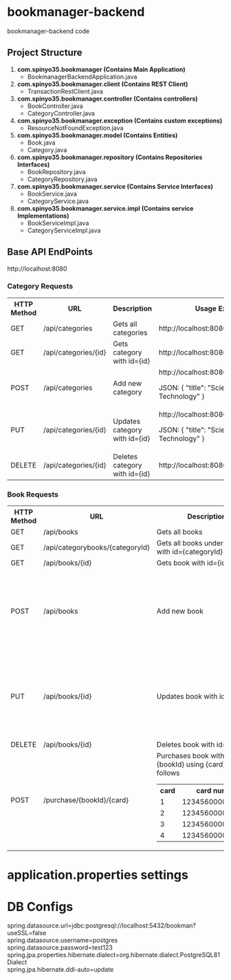# bookmanager-backend
bookmanager-backend code

Project Structure
-----------------
<ol>
<li><b>com.spinyo35.bookmanager (Contains Main Application)</b>
<ul>
  <li>BookmanagerBackendApplication.java</li>
</ul>
</li>
<li><b>com.spinyo35.bookmanager.client (Contains REST Client)</b>
<ul>
  <li>TransactionRestClient.java</li>
</ul>
</li>
<li><b>com.spinyo35.bookmanager.controller (Contains controllers)</b>
<ul>
  <li>BookController.java</li>
   <li>CategoryController.java</li>
</ul>
</li>
<li><b>com.spinyo35.bookmanager.exception (Contains custom exceptions)</b>
<ul>
  <li>ResourceNotFoundException.java</li>
</ul>
</li>
<li><b>com.spinyo35.bookmanager.model (Contains Entities)</b>
<ul>
  <li>Book.java</li>
   <li>Category.java</li>
</ul>
</li>
<li><b>com.spinyo35.bookmanager.repository (Contains Repositories Interfaces)</b>
<ul>
  <li>BookRepository.java</li>
  <li>CategoryRepository.java</li>
</ul>
</li>
<li><b>com.spinyo35.bookmanager.service (Contains Service Interfaces)</b>
<ul>
  <li>BookService.java</li>
  <li>CategoryService.java</li>
</ul>
</li>
<li><b>com.spinyo35.bookmanager.service.impl (Contains service Implementations)</b>
<ul>
  <li>BookServiceImpl.java</li>
  <li>CategoryServiceImpl.java</li>
</ul>
</li>
</ol>

<h2>Base API EndPoints</h2>
http://localhost:8080
<h3>Category Requests</h3>
<table>
<tr>
	<th>HTTP Method</th>
	<th>URL</th>
	<th>Description</th>
	<th>Usage Example</th>
</tr>
<tr>
	<td>GET</td>
	<td>/api/categories</td>
	<td>Gets all categories</td>
	<td>http://localhost:8080/api/categories</td>
</tr>
<tr>
	<td>GET</td>
	<td>/api/categories/{id}</td>
	<td>Gets category with id={id}</td>
	<td>http://localhost:8080/api/categories/2</td>
</tr>
<tr>
	<td>POST</td>
	<td>/api/categories</td>
	<td>Add new category</td>
	<td>http://localhost:8080/api/categories<br/>
	<p>
		JSON: {
        "title": "Science and Technology"
    }
	</p>
	</td>
</tr>
<tr>
	<td>PUT</td>
	<td>/api/categories/{id}</td>
	<td>Updates category with id={id}</td>
	<td>http://localhost:8080/api/categories/2<br/>
	<p>
		JSON: {
        "title": "Science and Technology"
    }
	</p>
	</td>
</tr>
<tr>
	<td>DELETE</td>
	<td>/api/categories/{id}</td>
	<td>Deletes category with id={id}</td>
	<td>http://localhost:8080/api/categories/2</td>
</tr>

</table>

<h3>Book Requests</h3>
<table>
<tr>
	<th>HTTP Method</th>
	<th>URL</th>
	<th>Description</th>
	<th>Usage Example</th>
</tr>
<tr>
	<td>GET</td>
	<td>/api/books</td>
	<td>Gets all books</td>
	<td>http://localhost:8080/api/books</td>
</tr>
<tr>
	<td>GET</td>
	<td>/api/categorybooks/{categoryId}</td>
	<td>Gets all books under category with id={categoryId}</td>
	<td>http://localhost:8080/api/categorybooks/2</td>
</tr>
<tr>
	<td>GET</td>
	<td>/api/books/{id}</td>
	<td>Gets book with id={id}</td>
	<td>http://localhost:8080/api/books/2</td>
</tr>
<tr>
	<td>POST</td>
	<td>/api/books</td>
	<td>Add new book</td>
	<td>http://localhost:8080/api/books<br/>
	<p>
		{<br/>
			"title": "English for Beginners",<br/>
			"description": "Learn English",<br/>
			"price": 8.15,<br/>
			"categoryId": 2,<br/>
			"isAvailable": true<br/>
		}<br/>
	</p>
	</td>
</tr>
<tr>
	<td>PUT</td>
	<td>/api/books/{id}</td>
	<td>Updates book with id={id}</td>
	<td>http://localhost:8080/api/books/2<br/>
	<p>
		{<br/>
			"title": "English for Beginners 2",<br/>
			"description": "Learn English book 2",<br/>
			"price": 10.15,<br/>
			"categoryId": 2,<br/>
			"isAvailable": true<br/>
		}<br/>
	</p>
	</td>
</tr>
<tr>
	<td>DELETE</td>
	<td>/api/books/{id}</td>
	<td>Deletes book with id={id}</td>
	<td>http://localhost:8080/api/books/2</td>
</tr>

<tr>
	<td>POST</td>
	<td>/purchase/{bookId}/{card}</td>
	<td>Purchases book with id={bookId} using {card} as follows
	<table>
	<tr>
	<th>card</th>
	<th>card number</th>
	</tr>
	<tr>
	<td>1</td>
	<td>1234560000000001</td>
	</tr>
	<tr>
	<td>2</td>
	<td>1234560000000002</td>
	</tr>
	<tr>
	<td>3</td>
	<td>1234560000000003</td>
	</tr>
	<tr>
	<td>4</td>
	<td>1234560000000004</td>
	</tr>
	</table>
	</td>
	<td>http://localhost:8080/api/purchase/10/3
	<p>
		In this example, the API will purchase book with id=10 using card 3.
		<i><b>NB. When a book is successfully bought, the [isAvailable] attribute is set to false. Therefore trying to purchase the book again will result in an informational response over the availability of the book. </b></i>
	</p>
	</td>
</tr>

</table>

# application.properties settings
# DB Configs

spring.datasource.url=jdbc:postgresql://localhost:5432/bookman?useSSL=false<br/>
spring.datasource.username=postgres<br/>
spring.datasource.password=test123<br/>
spring.jpa.properties.hibernate.dialect=org.hibernate.dialect.PostgreSQL81Dialect<br/>
spring.jpa.hibernate.ddl-auto=update<br/>
